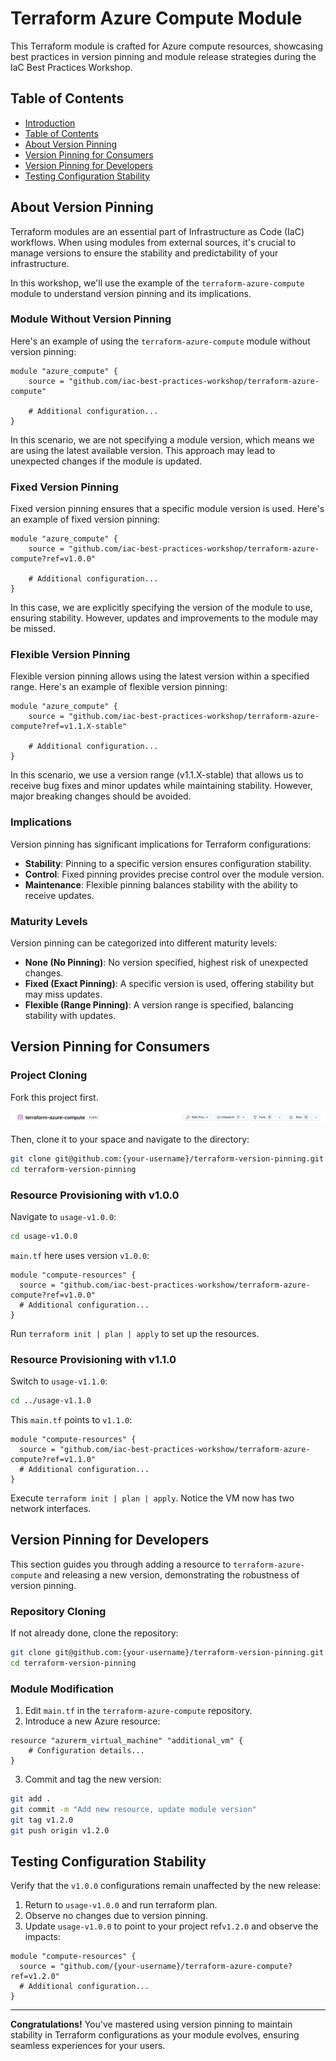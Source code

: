 # Terraform Azure Compute Module

This Terraform module is crafted for Azure compute resources, showcasing best practices in version pinning and module release strategies during the IaC Best Practices Workshop.

## Table of Contents

- [Introduction](#terraform-azure-compute-module)
- [Table of Contents](#table-of-contents)
- [About Version Pinning](#about-version-pinning)
- [Version Pinning for Consumers](#version-pinning-for-consumers)
- [Version Pinning for Developers](#version-pinning-for-developers)
- [Testing Configuration Stability](#testing-configuration-stability)

## About Version Pinning

Terraform modules are an essential part of Infrastructure as Code (IaC) workflows. When using modules from external sources, it's crucial to manage versions to ensure the stability and predictability of your infrastructure.

In this workshop, we'll use the example of the `terraform-azure-compute` module to understand version pinning and its implications.

### Module Without Version Pinning

Here's an example of using the `terraform-azure-compute` module without version pinning:

```hcl
module "azure_compute" {
    source = "github.com/iac-best-practices-workshop/terraform-azure-compute"

    # Additional configuration...
}
```

In this scenario, we are not specifying a module version, which means we are using the latest available version. This approach may lead to unexpected changes if the module is updated.

### Fixed Version Pinning

Fixed version pinning ensures that a specific module version is used. Here's an example of fixed version pinning:

```hcl
module "azure_compute" {
    source = "github.com/iac-best-practices-workshop/terraform-azure-compute?ref=v1.0.0"

    # Additional configuration...
}
```

In this case, we are explicitly specifying the version of the module to use, ensuring stability. However, updates and improvements to the module may be missed.

### Flexible Version Pinning

Flexible version pinning allows using the latest version within a specified range. Here's an example of flexible version pinning:

```hcl
module "azure_compute" {
    source = "github.com/iac-best-practices-workshop/terraform-azure-compute?ref=v1.1.X-stable"

    # Additional configuration...
}
```

In this scenario, we use a version range (v1.1.X-stable) that allows us to receive bug fixes and minor updates while maintaining stability. However, major breaking changes should be avoided.

### Implications

Version pinning has significant implications for Terraform configurations:

- **Stability**: Pinning to a specific version ensures configuration stability.
- **Control**: Fixed pinning provides precise control over the module version.
- **Maintenance**: Flexible pinning balances stability with the ability to receive updates.

### Maturity Levels

Version pinning can be categorized into different maturity levels:

- **None (No Pinning)**: No version specified, highest risk of unexpected changes.
- **Fixed (Exact Pinning)**: A specific version is used, offering stability but may miss updates.
- **Flexible (Range Pinning)**: A version range is specified, balancing stability with updates.

## Version Pinning for Consumers

### Project Cloning

Fork this project first.

![Forking Illustration](./images/image.png)

Then, clone it to your space and navigate to the directory:

```sh
git clone git@github.com:{your-username}/terraform-version-pinning.git
cd terraform-version-pinning
```

### Resource Provisioning with v1.0.0

Navigate to `usage-v1.0.0`:

```sh
cd usage-v1.0.0
```

`main.tf` here uses version `v1.0.0`:

```hcl
module "compute-resources" {
  source = "github.com/iac-best-practices-workshow/terraform-azure-compute?ref=v1.0.0"
  # Additional configuration...
}
```

Run `terraform init | plan | apply` to set up the resources.

### Resource Provisioning with v1.1.0

Switch to `usage-v1.1.0`:

```sh
cd ../usage-v1.1.0
```

This `main.tf` points to `v1.1.0`:

```hcl
module "compute-resources" {
  source = "github.com/iac-best-practices-workshow/terraform-azure-compute?ref=v1.1.0"
  # Additional configuration...
}
```

Execute `terraform init | plan | apply`. Notice the VM now has two network interfaces.

## Version Pinning for Developers

This section guides you through adding a resource to `terraform-azure-compute` and releasing a new version, demonstrating the robustness of version pinning.

### Repository Cloning

If not already done, clone the repository:

```sh
git clone git@github.com:{your-username}/terraform-version-pinning.git
cd terraform-version-pinning
```

### Module Modification

1. Edit `main.tf` in the `terraform-azure-compute` repository.
2. Introduce a new Azure resource:

```hcl
resource "azurerm_virtual_machine" "additional_vm" {
    # Configuration details...
}
```

3. Commit and tag the new version:

```sh
git add .
git commit -m "Add new resource, update module version"
git tag v1.2.0
git push origin v1.2.0
```

## Testing Configuration Stability

Verify that the `v1.0.0` configurations remain unaffected by the new release:

1. Return to `usage-v1.0.0` and run terraform plan.
2. Observe no changes due to version pinning.
3. Update `usage-v1.0.0` to point to your project ref`v1.2.0` and observe the impacts:

```hcl
module "compute-resources" {
  source = "github.com/{your-username}/terraform-azure-compute?ref=v1.2.0"
  # Additional configuration...
}
```

---

**Congratulations!** You've mastered using version pinning to maintain stability in Terraform configurations as your module evolves, ensuring seamless experiences for your users.
